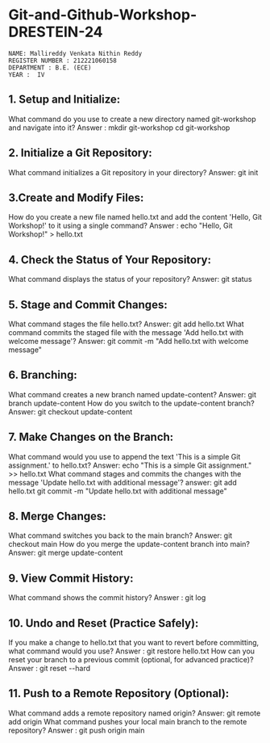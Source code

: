 # Git-and-Github-Workshop-DRESTEIN-24
```
NAME: Mallireddy Venkata Nithin Reddy 
REGISTER NUMBER : 212221060158 
DEPARTMENT : B.E. (ECE) 
YEAR :  IV
```
## 1. Setup and Initialize:
What command do you use to create a new directory named git-workshop and navigate into it?
Answer : mkdir git-workshop
cd git-workshop
## 2. Initialize a Git Repository:
What command initializes a Git repository in your directory?
Answer: git init
## 3.Create and Modify Files:
How do you create a new file named hello.txt and add the content 'Hello, Git Workshop!' to it using a single command?
Answer : echo "Hello, Git Workshop!" > hello.txt
## 4. Check the Status of Your Repository:
What command displays the status of your repository?
Answer: git status
## 5. Stage and Commit Changes:
What command stages the file hello.txt?
Answer: git add hello.txt
What command commits the staged file with the message 'Add hello.txt with welcome message'?
Answer: git commit -m "Add hello.txt with welcome message"
## 6. Branching:
What command creates a new branch named update-content?
Answer: git branch update-content
How do you switch to the update-content branch?
Answer: git checkout update-content
## 7. Make Changes on the Branch:
What command would you use to append the text 'This is a simple Git assignment.' to hello.txt?
Answer: echo "This is a simple Git assignment." >> hello.txt
What command stages and commits the changes with the message 'Update hello.txt with additional message'?
answer: git add hello.txt
git commit -m "Update hello.txt with additional message"
## 8. Merge Changes:
What command switches you back to the main branch?
Answer: git checkout main
How do you merge the update-content branch into main?
Answer: git merge update-content
## 9. View Commit History:
What command shows the commit history?
Answer : git log
## 10. Undo and Reset (Practice Safely):
If you make a change to hello.txt that you want to revert before committing, what command would you use?
Answer : git restore hello.txt
How can you reset your branch to a previous commit (optional, for advanced practice)?
Answer : git reset --hard
## 11. Push to a Remote Repository (Optional):
What command adds a remote repository named origin?
Answer: git remote add origin
What command pushes your local main branch to the remote repository?
Answer : git push origin main
